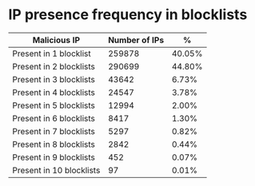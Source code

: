 # IP presence frequency in blocklists
| Malicious IP | Number of IPs | % |
|----|----|----|
| Present in 1 blocklist | 259878 | 40.05% |
| Present in 2 blocklists | 290699 | 44.80% |
| Present in 3 blocklists | 43642 | 6.73% |
| Present in 4 blocklists | 24547 | 3.78% |
| Present in 5 blocklists | 12994 | 2.00% |
| Present in 6 blocklists | 8417 | 1.30% |
| Present in 7 blocklists | 5297 | 0.82% |
| Present in 8 blocklists | 2842 | 0.44% |
| Present in 9 blocklists | 452 | 0.07% |
| Present in 10 blocklists | 97 | 0.01% |
